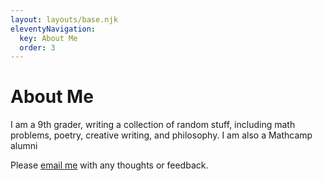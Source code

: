 ```yaml
---
layout: layouts/base.njk
eleventyNavigation:
  key: About Me
  order: 3
---
```

# About Me

I am a 9th grader, writing a collection of random stuff, including math problems, poetry, creative writing, and philosophy. I am also a Mathcamp alumni

Please [email me](mailto:kai.grosjean@icloud.com) with any thoughts or feedback.